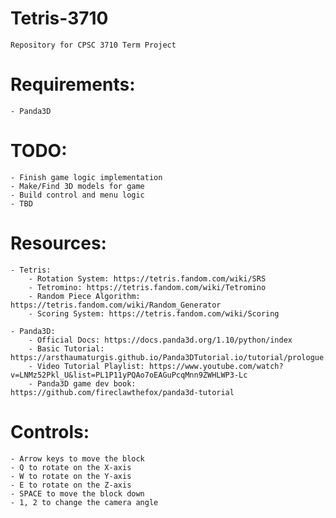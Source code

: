 # Tetris-3710
    Repository for CPSC 3710 Term Project

# Requirements:
    - Panda3D

# TODO:
    - Finish game logic implementation
    - Make/Find 3D models for game
    - Build control and menu logic
    - TBD

# Resources:
    - Tetris:
        - Rotation System: https://tetris.fandom.com/wiki/SRS
        - Tetromino: https://tetris.fandom.com/wiki/Tetromino
        - Random Piece Algorithm: https://tetris.fandom.com/wiki/Random_Generator
        - Scoring System: https://tetris.fandom.com/wiki/Scoring

    - Panda3D:
        - Official Docs: https://docs.panda3d.org/1.10/python/index
        - Basic Tutorial: https://arsthaumaturgis.github.io/Panda3DTutorial.io/tutorial/prologue.html
        - Video Tutorial Playlist: https://www.youtube.com/watch?v=LNMz52Pkl_U&list=PL1P11yPQAo7oEAGuPcqMnn9ZWHLWP3-Lc
        - Panda3D game dev book: https://github.com/fireclawthefox/panda3d-tutorial

# Controls:
    - Arrow keys to move the block
    - Q to rotate on the X-axis
    - W to rotate on the Y-axis
    - E to rotate on the Z-axis
    - SPACE to move the block down
    - 1, 2 to change the camera angle
